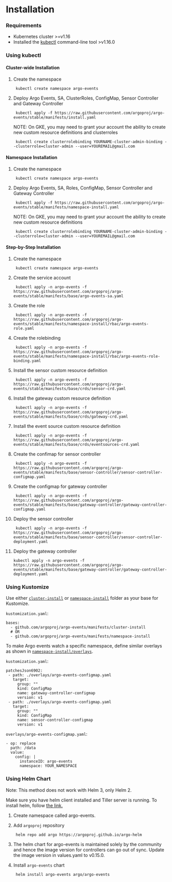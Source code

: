 # Installation

### Requirements

* Kubernetes cluster >=v1.16
* Installed the [kubectl](https://kubernetes.io/docs/tasks/tools/install-kubectl/) command-line tool >v1.16.0

### Using kubectl

#### Cluster-wide Installation

1. Create the namespace

        kubectl create namespace argo-events

2. Deploy Argo Events, SA, ClusterRoles, ConfigMap, Sensor Controller and Gateway Controller

        kubectl apply -f https://raw.githubusercontent.com/argoproj/argo-events/stable/manifests/install.yaml

   NOTE: On GKE, you may need to grant your account the ability to create new custom resource definitions and clusterroles

        kubectl create clusterrolebinding YOURNAME-cluster-admin-binding --clusterrole=cluster-admin --user=YOUREMAIL@gmail.com

#### Namespace Installation

1. Create the namespace

        kubectl create namespace argo-events

2. Deploy Argo Events, SA, Roles, ConfigMap, Sensor Controller and Gateway Controller

        kubectl apply -f https://raw.githubusercontent.com/argoproj/argo-events/stable/manifests/namespace-install.yaml

   NOTE: On GKE, you may need to grant your account the ability to create new custom resource definitions

        kubectl create clusterrolebinding YOURNAME-cluster-admin-binding --clusterrole=cluster-admin --user=YOUREMAIL@gmail.com

#### Step-by-Step Installation

1. Create the namespace

        kubectl create namespace argo-events

2. Create the service account

        kubectl apply -n argo-events -f https://raw.githubusercontent.com/argoproj/argo-events/stable/manifests/base/argo-events-sa.yaml

3. Create the role

        kubectl apply -n argo-events -f https://raw.githubusercontent.com/argoproj/argo-events/stable/manifests/namespace-install/rbac/argo-events-role.yaml

4. Create the rolebinding

        kubectl apply -n argo-events -f https://raw.githubusercontent.com/argoproj/argo-events/stable/manifests/namespace-install/rbac/argo-events-role-binding.yaml

5. Install the sensor custom resource definition

        kubectl apply -n argo-events -f https://raw.githubusercontent.com/argoproj/argo-events/stable/manifests/base/crds/sensor-crd.yaml

6. Install the gateway custom resource definition

        kubectl apply -n argo-events -f https://raw.githubusercontent.com/argoproj/argo-events/stable/manifests/base/crds/gateway-crd.yaml

7. Install the event source custom resource definition

        kubectl apply -n argo-events -f https://raw.githubusercontent.com/argoproj/argo-events/stable/manifests/base/crds/eventsources-crd.yaml

8. Create the confimap for sensor controller

        kubectl apply -n argo-events -f https://raw.githubusercontent.com/argoproj/argo-events/stable/manifests/base/sensor-controller/sensor-controller-configmap.yaml

8. Create the configmap for gateway controller

        kubectl apply -n argo-events -f https://raw.githubusercontent.com/argoproj/argo-events/stable/manifests/base/gateway-controller/gateway-controller-configmap.yaml

9. Deploy the sensor controller

        kubectl apply -n argo-events -f https://raw.githubusercontent.com/argoproj/argo-events/stable/manifests/base/sensor-controller/sensor-controller-deployment.yaml

10. Deploy the gateway controller

        kubectl apply -n argo-events -f https://raw.githubusercontent.com/argoproj/argo-events/stable/manifests/base/gateway-controller/gateway-controller-deployment.yaml


### Using Kustomize

Use either [`cluster-install`](https://github.com/argoproj/argo-events/tree/stable/manifests/cluster-install) or [`namespace-install`](https://github.com/argoproj/argo-events/tree/stable/manifests/namespace-install) folder as your base for Kustomize.

`kustomization.yaml`:

    bases:
      - github.com/argoproj/argo-events/manifests/cluster-install
      # OR
      - github.com/argoproj/argo-events/manifests/namespace-install

To make Argo events watch a specific namespace, define similar overlays as shown in [`namespace-install/overlays`](https://github.com/argoproj/argo-events/tree/stable/manifests/namespace-install/overlays).

`kustomization.yaml`:

    patchesJson6902:
     - path: ./overlays/argo-events-configmap.yaml
       target:
         group: ""
         kind: ConfigMap
         name: gateway-controller-configmap
         version: v1
     - path: ./overlays/argo-events-configmap.yaml
       target:
         group: ""
         kind: ConfigMap
         name: sensor-controller-configmap
         version: v1


`overlays/argo-events-configmap.yaml`:

    - op: replace
      path: /data
      value:
        config: |
          instanceID: argo-events
          namespace: YOUR_NAMESPACE

### Using Helm Chart

Note: This method does not work with Helm 3, only Helm 2.

Make sure you have helm client installed and Tiller server is running. To install helm, follow <a href="https://docs.helm.sh/using_helm/">the link.</a>

1. Create namespace called argo-events.

1. Add `argoproj` repository

        helm repo add argo https://argoproj.github.io/argo-helm

1. The helm chart for argo-events is maintained solely by the community and hence the image version for controllers can go out of sync.
   Update the image version in values.yaml to v0.15.0.

1. Install `argo-events` chart

        helm install argo-events argo/argo-events
